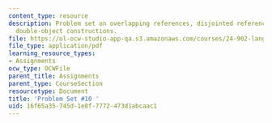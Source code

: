 ```yaml
---
content_type: resource
description: Problem set on overlapping references, disjointed references, PRO, and
  double-object constructions.
file: https://ol-ocw-studio-app-qa.s3.amazonaws.com/courses/24-902-language-and-its-structure-ii-syntax-fall-2003/16f65a35745d1e8f7772473d1abcaac1_ps_10.pdf
file_type: application/pdf
learning_resource_types:
- Assignments
ocw_type: OCWFile
parent_title: Assignments
parent_type: CourseSection
resourcetype: Document
title: 'Problem Set #10 '
uid: 16f65a35-745d-1e8f-7772-473d1abcaac1
---
```


